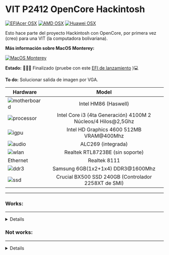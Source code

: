 # VIT P2412 OpenCore Hackintosh

[![EFIAcer OSX](https://img.shields.io/badge/EFIAcerHackintosh-available_here-violet.svg)](https://github.com/sebasrock156/Acer-E5-572-TMP246-OpenCore)
[![AMD OSX](https://img.shields.io/badge/AMDOSX-alpha_available-violet.svg)](https://github.com/sebasrock156/Asus-X555QA-Hackintosh)
[![Huawei OSX](https://img.shields.io/badge/HuaweiHackintosh-available-violet.svg)](https://github.com/sebasrock156/Huawei-Matebook-D14-21-OpenCore)

Esto hace parte del proyecto Hackintosh con OpenCore, por primera vez (creo) para una VIT (la computadora bolivariana).

**Más información sobre MacOS Monterey:**

[![MacOS Monterey](https://i.imgur.com/G3qQ9T2.png)](https://github.com/sebasrock156/Acer-Aspire-5749-Hackintosh/tree/Monterey)

**Estado:** 👨🏾‍🏭 Finalizado (pruebe con este [EFI de lanzamiento](https://github.com/sebasrock156/VIT-P2412-OpenCore/releases) )💻

**To do:** Solucionar salida de imagen por VGA.


Hardware | Model
--- |:--:
![motherboard](https://i.imgur.com/kjUKjB2.png) | Intel HM86 (Haswell)
![processor](https://i.imgur.com/wpQP7WW.png) | Intel Core i3 (4ta Generación) 4100M 2 Núcleos/4 Hilos@2,5Ghz
![igpu](https://i.imgur.com/pk2H9Aw.png) | Intel HD Graphics 4600 512MB VRAM@400Mhz
![audio](https://i.imgur.com/A7RRuUn.png) | ALC269 (integrada)
![wlan](https://i.imgur.com/9eDLwo9.png) | Realtek RTL8723BE (sin soporte)
Ethernet | Realtek 8111
![ddr3](https://i.imgur.com/5MAnSyf.png) | Samsung 6GB(1x2+1x4) DDR3@1600Mhz
![ssd](https://i.imgur.com/pozDx4X.png) | Crucial BX500 SSD 240GB (Controlador 2258XT de SMI)
---


### Works:
---
<details>

- Opencore 0.9.2 ✅ (Although OC Menu doesn't recognize periphericals)

- Installer Boot ✅ (Installation on SSD: ~30/35 minutes)

- System Boot ✅

- USB Ports ✅

- VoodooPS2Controller/Keyboard+Touchpad ✅

- Camera ✅ (works perfectly)

- Battery charging and stats ✅

- Screen ✅ (1336x768)

- Audio Card ✅ (Could be sounds cutted)

- Wi-Fi ✅ (It's fully working)

 
</details>


### Not works:
---

<details>

- HDMI ❌ (Enable it with OCLP, but not for now)
- VGA/Displayport ❌ (System try put in 90Hz and the built-in screen crash)
